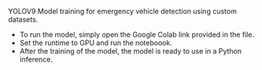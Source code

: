 YOLOV9 Model training for emergency vehicle detection using custom datasets.
- To run the model, simply open the Google Colab link provided in the file.
- Set the runtime to GPU and run the noteboook.
- After the training of the model, the model is ready to use in a Python inference.
